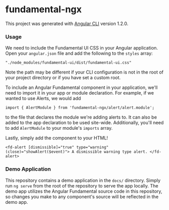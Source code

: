 # fundamental-ngx

This project was generated with [Angular CLI](https://github.com/angular/angular-cli) version 1.2.0.

### Usage
We need to include the Fundamental UI CSS in your Angular application.  Open your `angular.json` file and add the following to the `styles` array:

`"./node_modules/fundamental-ui/dist/fundamental-ui.css"`

Note the path may be different if your CLI configuration is not in the root of your project directory or if you have set a custom root.

To include an Angular Fundamental component in your application, we'll need to import it in your app or module declaration.  For example, if we wanted to use Alerts, we would add

`import { AlertModule } from 'fundamental-ngx/alert/alert.module';`

to the file that declares the module we're adding alerts to.  It can also be added to the app declaration to be used site-wide.  Additionally, you'll need to add `AlertModule` to your module's `imports` array.

Lastly, simply add the component to your HTML!  

`
      <fd-alert [dismissible]="true" type="warning" (close)="showAlert($event)">
        A dismissible warning type alert.
      </fd-alert>
`

### Demo Application

This repository contains a demo application in the `docs/` directory.  Simply run `ng serve` from the root of the repository to serve the app locally.  The demo app utilizes the Angular Fundamental source code in this repository, so changes you make to any component's source will be reflected in the demo app.
